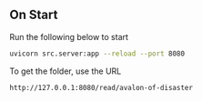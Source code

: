 ## On Start

Run the following below to start

```bash
uvicorn src.server:app --reload --port 8080
```

To get the folder, use the URL

```bash
http://127.0.0.1:8080/read/avalon-of-disaster
```

